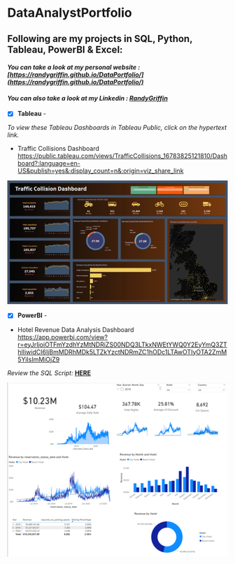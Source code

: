 # DataAnalystPortfolio
## Following are my projects in SQL, Python, Tableau, PowerBI & Excel: <br />
#### *You can take a look at my personal website : [https://randygriffin.github.io/DataPortfolio/](https://randygriffin.github.io/DataPortfolio/)* <br />
#### *You can also take a look at my Linkedin : [RandyGriffin](https://www.linkedin.com/in/randy-j-griffin/)* <br />

- [x] **Tableau** - 

*To view these Tableau Dashboards in Tableau Public, click on the hypertext link.*

- Traffic Collisions Dashboard<br /> 
 https://public.tableau.com/views/TrafficCollisions_16783825121810/Dashboard?:language=en-US&publish=yes&:display_count=n&:origin=viz_share_link
 
![Traffic](visuals/Traffic.png) 


- [x] **PowerBI** - 


- Hotel Revenue Data Analysis Dashboard<br />
 https://app.powerbi.com/view?r=eyJrIjoiOTFmYzdhYzMtNDRiZS00NDQ3LTkxNWEtYWQ0Y2EyYmQ3ZThlIiwidCI6IjBmMDRhMDk5LTZkYzctNDRmZC1hODc1LTAwOTIyOTA2ZmM5YiIsImMiOjZ9
 
 *Review the SQL Script:* **[HERE](https://github.com/RandyGriffin/DataAnalystPortfolio/blob/main/sql_raw/HotelSQL)**<br />
 
![Hotel](visuals/hotel-dashboard-pic.png) 

